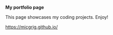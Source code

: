 <b>My portfolio page</b>

This page showcases my coding projects. Enjoy!

https://micgrig.github.io/
